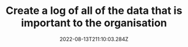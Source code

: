 ---
title: Create a log of all of the data that is important to the organisation
date: "2022-08-13T211:10:03.284Z"
description: ""
position: 1
section: "Logging"
---